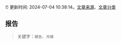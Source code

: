 :alarm_clock: 更新时间: 2024-07-04 10:38:14。[文章来源](/README.md)、[文章分类](/TAGS.md)

## 报告


> 关键字：`报告`、`月报`



